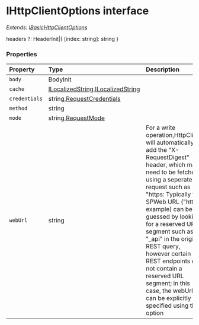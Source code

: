 # IHttpClientOptions interface

_Extends: [IBasicHttpClientOptions](IBasicHttpClientOptions.md)_



headers ?: HeaderInit|{ [index: string]: string }




### Properties

| Property	   | Type	| Description|
|:-------------|:-------|:-----------|
|`body`      | BodyInit |  |
|`cache`      | [ILocalizedString](ILocalizedString.md),[ILocalizedString](ILocalizedString.md) |  |
|`credentials`      | string,[RequestCredentials](RequestCredentials.md) |  |
|`method`      | string |  |
|`mode`      | string,[RequestMode](RequestMode.md) |  |
|`webUrl`      | string | For a write operation,HttpClient will automatically add the  "X-RequestDigest" header, which may need to be fetched using a seperate  request such as "https:  Typically the SPWeb URL ("https:  example) can be guessed by looking for a reserved URL segment such  as "_api" in the original REST query, however certain REST endpoints  do not contain a reserved URL segment; in this case, the webUrl can  be explicitly specified using this option |




